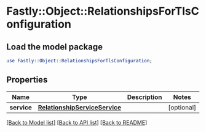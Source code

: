 # Fastly::Object::RelationshipsForTlsConfiguration

## Load the model package
```perl
use Fastly::Object::RelationshipsForTlsConfiguration;
```

## Properties
Name | Type | Description | Notes
------------ | ------------- | ------------- | -------------
**service** | [**RelationshipServiceService**](RelationshipServiceService.md) |  | [optional] 

[[Back to Model list]](../README.md#documentation-for-models) [[Back to API list]](../README.md#documentation-for-api-endpoints) [[Back to README]](../README.md)


